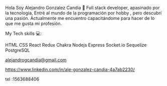  Hola Soy Alejandro Gonzalez Candia 👋
 Full stack developer, apasinado por la tecnologia,
 Entré al mundo de la programación por hobby , pero descubrí una pasión.
 Actualmente me encuentro capacitándome para hacer de lo que me gusta  mi profesión.


My Tech skills 💻:

HTML
CSS
React
Redux
Chakra
Nodejs
Express
Socket.io
Sequelize
PostgreSQL

alejandrogcandia@gmail.com

https://www.linkedin.com/in/ale-gonzalez-candia-4a7ab2230/

tel :1563688406
